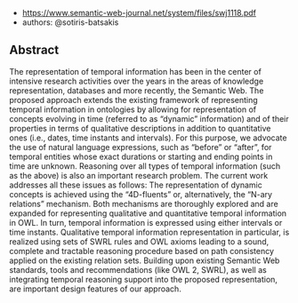 
- https://www.semantic-web-journal.net/system/files/swj1118.pdf
- authors: @sotiris-batsakis


## Abstract

The representation of temporal information has been in the center of intensive research activities over the years in the areas of knowledge representation, databases and more recently, the Semantic Web. The proposed approach extends the existing framework of representing temporal information in ontologies by allowing for representation of concepts evolving in time (referred to as “dynamic” information) and of their properties in terms of qualitative descriptions in addition to quantitative ones (i.e., dates, time instants and intervals). For this purpose, we advocate the use of natural language expressions, such as “before” or “after”, for temporal entities whose exact durations or starting and ending points in time are unknown. Reasoning over all types of temporal information (such as the above) is also an important research problem. The current work addresses all these issues as follows: The representation of dynamic concepts is achieved using the “4D-fluents” or, alternatively, the “N-ary relations” mechanism. Both mechanisms are thoroughly explored and are expanded for representing qualitative and quantitative temporal information in OWL. In turn, temporal information is expressed using either intervals or time instants. Qualitative temporal information representation in particular, is realized using sets of SWRL rules and OWL axioms leading to a sound, complete and tractable reasoning procedure based on path consistency applied on the existing relation sets. Building upon existing Semantic Web standards, tools and recommendations (like OWL 2, SWRL), as well as integrating temporal reasoning support into the proposed representation, are important design features of our approach.
